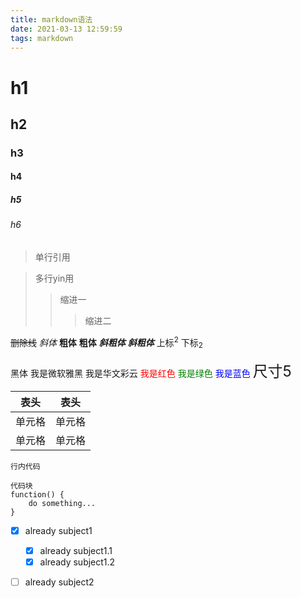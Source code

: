 ```yaml
---
title: markdown语法 
date: 2021-03-13 12:59:59 
tags: markdown
---
```


# h1

## h2

### h3

#### h4

##### h5

###### h6

> 单行引用

> 多行yin用
>> 缩进一
>>> 缩进二


~~删除线~~  *斜体*  **粗体**  __粗体__  ***斜粗体*** ___斜粗体___  上标<sup>2</sup> 下标<sub>2</sub>

<font face="黑体">黑体</font>
<font face="微软雅黑">我是微软雅黑</font>
<font face="STCAIYUN">我是华文彩云</font>
<font color=red>我是红色</font>
<font color=#008000>我是绿色</font>
<font color=Blue>我是蓝色</font>
<font size=5>尺寸5</font>

|  表头  | 表头  |
|  ----  | ----  |
| 单元格  | 单元格 |
| 单元格  | 单元格 |

`行内代码`

```
代码块
function() {
    do something...
}
```

- [x] already subject1
    - [x] already subject1.1
    - [x] already subject1.2
- [ ] already subject2


